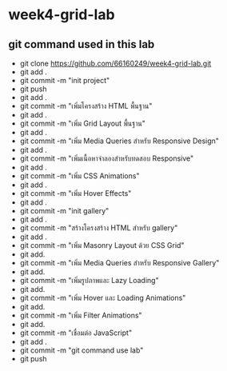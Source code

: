 # week4-grid-lab
## git command used in this lab
- git clone https://github.com/66160249/week4-grid-lab.git
- git add .
- git commit -m "init project"
- git push
- git add .
- git commit -m "เพิ่มโครงสร้าง HTML พื้นฐาน"
- git add .
- git commit -m "เพิ่ม Grid Layout พื้นฐาน"
- git add .
- git commit -m "เพิ่ม Media Queries สำหรับ Responsive Design"
- git add .
- git commit -m "เพิ่มเนื้อหาจำลองสำหรับทดสอบ Responsive"
- git add .
- git commit -m "เพิ่ม CSS Animations"
- git add .
- git commit -m "เพิ่ม Hover Effects"
- git add .
- git commit -m "init gallery"
- git add .
- git commit -m "สร้างโครงสร้าง HTML สำหรับ gallery"
- git add .
- git commit -m "เพิ่ม Masonry Layout ด้วย CSS Grid"
- git add.
- git commit -m "เพิ่ม Media Queries สำหรับ Responsive Gallery"
- git add.
- git commit -m "เพิ่มรูปภาพและ Lazy Loading"
- git add.
- git commit -m "เพิ่ม Hover และ Loading Animations"
- git add.
- git commit -m "เพิ่ม Filter Animations"
- git add.
- git commit -m "เชื่อมต่อ JavaScript"
- git add .
- git commit -m "git command use lab"
- git push